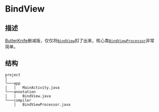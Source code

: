 # BindView

## 描述
[ButterKnife](https://github.com/JakeWharton/butterknife)删减版，仅仅将[`BindView`](https://github.com/caohaoping/BindView/blob/master/annotation/src/main/java/com/peedeep/annotation/BindView.java)扣了出来，核心类[`BindViewProcessor`](https://github.com/caohaoping/BindView/blob/master/compiler/src/main/java/com/peedeep/compiler/BindViewProcessor.java)非常简单。


## 结构

```
project
│
└───app
│   │   MainActivity.java
└───annotation
│   │   BindView.java
└───compiler
    │   BindViewProcessor.java
```
